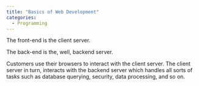 ```yaml
---
title: "Basics of Web Development"
categories:
  - Programming
---
```


The front-end is the client server.

The back-end is the, well, backend server.

Customers use their browsers to interact with the client server. The client
server in turn, interacts with the backend server which handles all sorts of 
tasks such as database querying, security, data processing, and so on.

